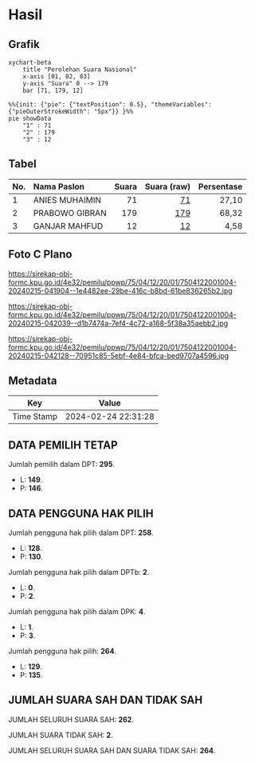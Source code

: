 # Hasil

## Grafik

```mermaid
xychart-beta
    title "Perolehan Suara Nasional"
    x-axis [01, 02, 03]
    y-axis "Suara" 0 --> 179
    bar [71, 179, 12]
```

```mermaid
%%{init: {"pie": {"textPosition": 0.5}, "themeVariables": {"pieOuterStrokeWidth": "5px"}} }%%
pie showData
    "1" : 71
    "2" : 179
    "3" : 12
```

## Tabel

| No. | Nama Paslon    | Suara | Suara (raw) | Persentase |
|:--- |:-------------- | -----:| -----------:| ----------:|
| 1   | ANIES MUHAIMIN | 71    | [71][p-1]   | 27,10      |
| 2   | PRABOWO GIBRAN | 179   | [179][p-2]  | 68,32      |
| 3   | GANJAR MAHFUD  | 12    | [12][p-3]   | 4,58       |


[p-1]: https://github.com/gigit-pemilu/pemilu-2024/blob/main/pilpres/hitung-suara/sub/75-gorontalo/sub/04-pohuwato/sub/12-popayato-timur/sub/2001-milangodaa/sub/004-tps/sub/paslon-1.txt
[p-2]: https://github.com/gigit-pemilu/pemilu-2024/blob/main/pilpres/hitung-suara/sub/75-gorontalo/sub/04-pohuwato/sub/12-popayato-timur/sub/2001-milangodaa/sub/004-tps/sub/paslon-2.txt
[p-3]: https://github.com/gigit-pemilu/pemilu-2024/blob/main/pilpres/hitung-suara/sub/75-gorontalo/sub/04-pohuwato/sub/12-popayato-timur/sub/2001-milangodaa/sub/004-tps/sub/paslon-3.txt

## Foto C Plano

https://sirekap-obj-formc.kpu.go.id/4e32/pemilu/ppwp/75/04/12/20/01/7504122001004-20240215-041904--1e4482ee-29be-416c-b8bd-61be836265b2.jpg

https://sirekap-obj-formc.kpu.go.id/4e32/pemilu/ppwp/75/04/12/20/01/7504122001004-20240215-042039--d1b7474a-7ef4-4c72-a168-5f38a35aebb2.jpg

https://sirekap-obj-formc.kpu.go.id/4e32/pemilu/ppwp/75/04/12/20/01/7504122001004-20240215-042128--70951c85-5ebf-4e84-bfca-bed9707a4596.jpg


## Metadata

| Key        | Value               |
| ---------- | ------------------- |
| Time Stamp | 2024-02-24 22:31:28 |


## DATA PEMILIH TETAP

Jumlah pemilih dalam DPT: **295**.
 * L: **149**.
 * P: **146**.

## DATA PENGGUNA HAK PILIH

Jumlah pengguna hak pilih dalam DPT: **258**.
 * L: **128**.
 * P: **130**.

Jumlah pengguna hak pilih dalam DPTb: **2**.
 * L: **0**.
 * P: **2**.

Jumlah pengguna hak pilih dalam DPK: **4**.
 * L: **1**.
 * P: **3**.

Jumlah pengguna hak pilih: **264**.
 * L: **129**.
 * P: **135**.

## JUMLAH SUARA SAH DAN TIDAK SAH

JUMLAH SELURUH SUARA SAH: **262**.

JUMLAH SUARA TIDAK SAH: **2**.

JUMLAH SELURUH SUARA SAH DAN SUARA TIDAK SAH: **264**.


